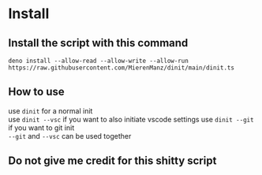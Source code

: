 # Install

## Install the script with this command

`deno install --allow-read --allow-write --allow-run https://raw.githubusercontent.com/MierenManz/dinit/main/dinit.ts`

## How to use

use `dinit` for a normal init  
use `dinit --vsc` if you want to also initiate vscode settings
use `dinit --git` if you want to git init  
`--git` and `--vsc` can be used together  

## Do not give me credit for this shitty script
